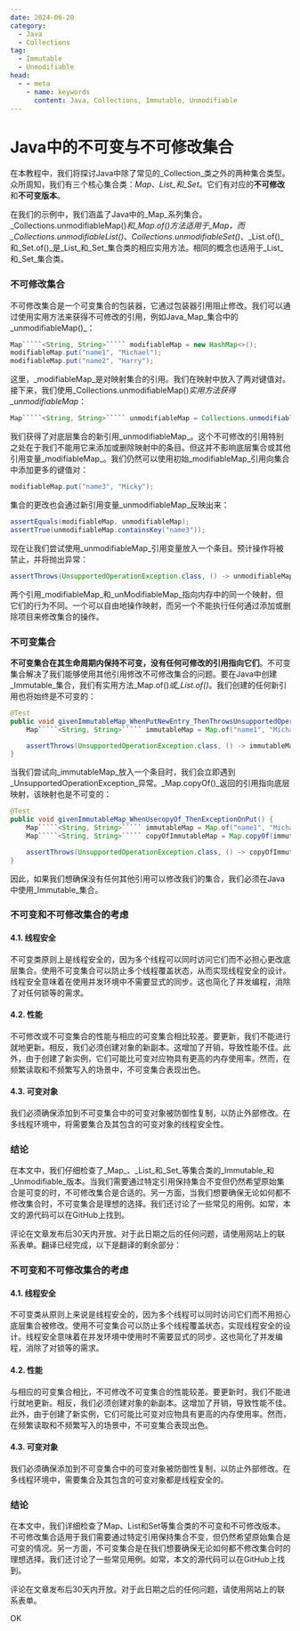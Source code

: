 ```yaml
---
date: 2024-06-20
category:
  - Java
  - Collections
tag:
  - Immutable
  - Unmodifiable
head:
  - - meta
    - name: keywords
      content: Java, Collections, Immutable, Unmodifiable
---
```

# Java中的不可变与不可修改集合

在本教程中，我们将探讨Java中除了常见的_Collection_类之外的两种集合类型。众所周知，我们有三个核心集合类：_Map_、_List_和_Set_。它们有对应的**不可修改**和**不可变版本**。

在我们的示例中，我们涵盖了Java中的_Map_系列集合。_Collections.unmodifiableMap()_和_Map.of()_方法适用于_Map_，而_Collections.unmodifiableList()_、_Collections.unmodifiableSet()_、_List.of()_和_Set.of()_是_List_和_Set_集合类的相应实用方法。相同的概念也适用于_List_和_Set_集合类。

### 不可修改集合
不可修改集合是一个可变集合的包装器，它通过包装器引用阻止修改。我们可以通过使用实用方法来获得不可修改的引用，例如Java_Map_集合中的_unmodifiableMap()_：

```java
Map`````<String, String>````` modifiableMap = new HashMap<>();
modifiableMap.put("name1", "Michael");
modifiableMap.put("name2", "Harry");
```

这里，_modifiableMap_是对映射集合的引用。我们在映射中放入了两对键值对。接下来，我们使用_Collections.unmodifiableMap()_实用方法获得_unmodifiableMap_：

```java
Map`````<String, String>````` unmodifiableMap = Collections.unmodifiableMap(modifiableMap);
```

我们获得了对底层集合的新引用_unmodifiableMap_。这个不可修改的引用特别之处在于我们不能用它来添加或删除映射中的条目。但这并不影响底层集合或其他引用变量_modifiableMap_。我们仍然可以使用初始_modifiableMap_引用向集合中添加更多的键值对：

```java
modifiableMap.put("name3", "Micky");
```

集合的更改也会通过新引用变量_unmodifiableMap_反映出来：

```java
assertEquals(modifiableMap, unmodifiableMap);
assertTrue(unmodifiableMap.containsKey("name3"));
```

现在让我们尝试使用_unmodifiableMap_引用变量放入一个条目。预计操作将被禁止，并将抛出异常：

```java
assertThrows(UnsupportedOperationException.class, () -> unmodifiableMap.put("name3", "Micky"));
```

两个引用_modifiableMap_和_unModifiableMap_指向内存中的同一个映射，但它们的行为不同。一个可以自由地操作映射，而另一个不能执行任何通过添加或删除项目来修改集合的操作。

### 不可变集合
**不可变集合在其生命周期内保持不可变，没有任何可修改的引用指向它们**。不可变集合解决了我们能够使用其他引用修改不可修改集合的问题。要在Java中创建_Immutable_集合，我们有实用方法_Map.of()_或_List.of()_。我们创建的任何新引用也将始终是不可变的：

```java
@Test
public void givenImmutableMap_WhenPutNewEntry_ThenThrowsUnsupportedOperationException() {
    Map`````<String, String>````` immutableMap = Map.of("name1", "Michael", "name2", "Harry");

    assertThrows(UnsupportedOperationException.class, () -> immutableMap.put("name3", "Micky"));
}
```

当我们尝试向_immutableMap_放入一个条目时，我们会立即遇到_UnsupportedOperationException_异常。_Map.copyOf()_返回的引用指向底层映射，该映射也是不可变的：

```java
@Test
public void givenImmutableMap_WhenUsecopyOf_ThenExceptionOnPut() {
    Map`````<String, String>````` immutableMap = Map.of("name1", "Michael", "name2", "Harry");
    Map`````<String, String>````` copyOfImmutableMap = Map.copyOf(immutableMap);

    assertThrows(UnsupportedOperationException.class, () -> copyOfImmutableMap.put("name3", "Micky"));
}
```

因此，如果我们想确保没有任何其他引用可以修改我们的集合，我们必须在Java中使用_Immutable_集合。

### 不可变和不可修改集合的考虑
#### 4.1. 线程安全
不可变类原则上是线程安全的，因为多个线程可以同时访问它们而不必担心更改底层集合。使用不可变集合可以防止多个线程覆盖状态，从而实现线程安全的设计。线程安全意味着在使用并发环境中不需要显式的同步。这也简化了并发编程，消除了对任何锁等的需求。

#### 4.2. 性能
不可修改或不可变集合的性能与相应的可变集合相比较差。要更新，我们不能进行就地更新。相反，我们必须创建对象的新副本。这增加了开销，导致性能不佳。此外，由于创建了新实例，它们可能比可变对应物具有更高的内存使用率。然而，在频繁读取和不频繁写入的场景中，不可变集合表现出色。

#### 4.3. 可变对象
我们必须确保添加到不可变集合中的可变对象被防御性复制，以防止外部修改。在多线程环境中，将需要集合及其包含的可变对象的线程安全性。

### 结论
在本文中，我们仔细检查了_Map_、_List_和_Set_等集合类的_Immutable_和_Unmodifiable_版本。当我们需要通过特定引用保持集合不变但仍然希望原始集合是可变的时，不可修改集合是合适的。另一方面，当我们想要确保无论如何都不修改集合时，不可变集合是理想的选择。我们还讨论了一些常见的用例。如常，本文的源代码可以在GitHub上找到。

评论在文章发布后30天内开放。对于此日期之后的任何问题，请使用网站上的联系表单。翻译已经完成，以下是翻译的剩余部分：

### 不可变和不可修改集合的考虑

#### 4.1. 线程安全
不可变类从原则上来说是线程安全的，因为多个线程可以同时访问它们而不用担心底层集合被修改。使用不可变集合可以防止多个线程覆盖状态，实现线程安全的设计。线程安全意味着在并发环境中使用时不需要显式的同步。这也简化了并发编程，消除了对锁等的需求。

#### 4.2. 性能
与相应的可变集合相比，不可修改不可变集合的性能较差。要更新时，我们不能进行就地更新。相反，我们必须创建对象的新副本。这增加了开销，导致性能不佳。此外，由于创建了新实例，它们可能比可变对应物具有更高的内存使用率。然而，在频繁读取和不频繁写入的场景中，不可变集合表现出色。

#### 4.3. 可变对象
我们必须确保添加到不可变集合中的可变对象被防御性复制，以防止外部修改。在多线程环境中，需要集合及其包含的可变对象都是线程安全的。

### 结论
在本文中，我们详细检查了Map、List和Set等集合类的不可变和不可修改版本。不可修改集合适用于我们需要通过特定引用保持集合不变，但仍然希望原始集合是可变的情况。另一方面，不可变集合是在我们想要确保无论如何都不修改集合时的理想选择。我们还讨论了一些常见用例。如常，本文的源代码可以在GitHub上找到。

评论在文章发布后30天内开放。对于此日期之后的任何问题，请使用网站上的联系表单。

OK